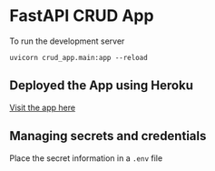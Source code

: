 # FastAPI CRUD App

To run the development server
```
uvicorn crud_app.main:app --reload
```

## Deployed the App using Heroku
[Visit the app here](https://fastapi-crud-app.herokuapp.com/)

## Managing secrets and credentials
Place the secret information in a `.env` file